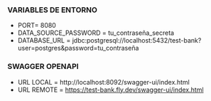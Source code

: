 ### VARIABLES DE ENTORNO

* PORT= 8080
* DATA_SOURCE_PASSWORD = tu_contraseña_secreta
* DATABASE_URL = jdbc:postgresql://localhost:5432/test-bank?user=postgres&password=tu_contraseña

### SWAGGER OPENAPI

* URL LOCAL = http://localhost:8092/swagger-ui/index.html
* URL REMOTE = https://test-bank.fly.dev/swagger-ui/index.html

